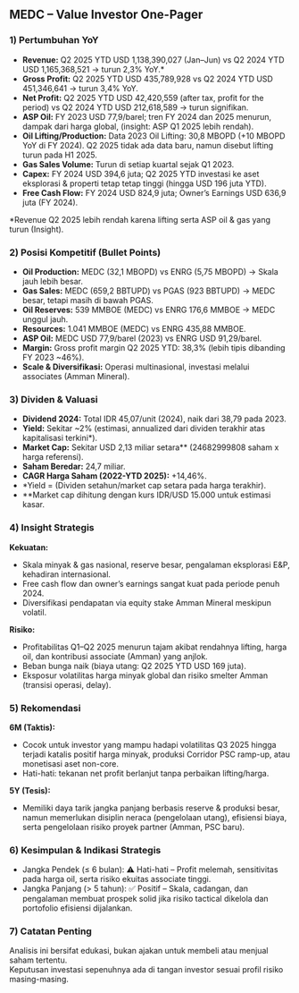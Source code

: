 ## MEDC – Value Investor One-Pager

### 1) Pertumbuhan YoY
- **Revenue:** Q2 2025 YTD USD 1,138,390,027 (Jan–Jun) vs Q2 2024 YTD USD 1,165,368,521 → turun 2,3% YoY.*
- **Gross Profit:** Q2 2025 YTD USD 435,789,928 vs Q2 2024 YTD USD 451,346,641 → turun 3,4% YoY.
- **Net Profit:** Q2 2025 YTD USD 42,420,559 (after tax, profit for the period) vs Q2 2024 YTD USD 212,618,589 → turun signifikan.
- **ASP Oil:** FY 2023 USD 77,9/barel; tren FY 2024 dan 2025 menurun, dampak dari harga global, (insight: ASP Q1 2025 lebih rendah).
- **Oil Lifting/Production:** Data 2023 Oil Lifting: 30,8 MBOPD (+10 MBOPD YoY di FY 2024). Q2 2025 tidak ada data baru, namun disebut lifting turun pada H1 2025.
- **Gas Sales Volume:** Turun di setiap kuartal sejak Q1 2023.
- **Capex:** FY 2024 USD 394,6 juta; Q2 2025 YTD investasi ke aset eksplorasi & properti tetap tetap tinggi (hingga USD 196 juta YTD).
- **Free Cash Flow:** FY 2024 USD 824,9 juta; Owner’s Earnings USD 636,9 juta (FY 2024).

*Revenue Q2 2025 lebih rendah karena lifting serta ASP oil & gas yang turun (Insight).

### 2) Posisi Kompetitif (Bullet Points)
- **Oil Production:** MEDC (32,1 MBOPD) vs ENRG (5,75 MBOPD) → Skala jauh lebih besar.
- **Gas Sales:** MEDC (659,2 BBTUPD) vs PGAS (923 BBTUPD) → MEDC besar, tetapi masih di bawah PGAS.
- **Oil Reserves:** 539 MMBOE (MEDC) vs ENRG 176,6 MMBOE → MEDC unggul jauh.
- **Resources:** 1.041 MMBOE (MEDC) vs ENRG 435,88 MMBOE.
- **ASP Oil:** MEDC USD 77,9/barel (2023) vs ENRG USD 91,29/barel.
- **Margin:** Gross profit margin Q2 2025 YTD: 38,3% (lebih tipis dibanding FY 2023 ~46%).
- **Scale & Diversifikasi:** Operasi multinasional, investasi melalui associates (Amman Mineral).

### 3) Dividen & Valuasi
- **Dividend 2024:** Total IDR 45,07/unit (2024), naik dari 38,79 pada 2023.
- **Yield:** Sekitar ~2% (estimasi, annualized dari dividen terakhir atas kapitalisasi terkini*).
- **Market Cap:** Sekitar USD 2,13 miliar setara** (24682999808 saham x harga referensi).
- **Saham Beredar:** 24,7 miliar.
- **CAGR Harga Saham (2022-YTD 2025):** +14,46%.
- *Yield = (Dividen setahun/market cap setara pada harga terakhir).
- **Market cap dihitung dengan kurs IDR/USD 15.000 untuk estimasi kasar.

### 4) Insight Strategis
**Kekuatan:**
- Skala minyak & gas nasional, reserve besar, pengalaman eksplorasi E&P, kehadiran internasional.
- Free cash flow dan owner’s earnings sangat kuat pada periode penuh 2024.
- Diversifikasi pendapatan via equity stake Amman Mineral meskipun volatil.

**Risiko:**
- Profitabilitas Q1–Q2 2025 menurun tajam akibat rendahnya lifting, harga oil, dan kontribusi associate (Amman) yang anjlok.
- Beban bunga naik (biaya utang: Q2 2025 YTD USD 169 juta).
- Eksposur volatilitas harga minyak global dan risiko smelter Amman (transisi operasi, delay).

### 5) Rekomendasi
**6M (Taktis):**
- Cocok untuk investor yang mampu hadapi volatilitas Q3 2025 hingga terjadi katalis positif harga minyak, produksi Corridor PSC ramp-up, atau monetisasi aset non-core.
- Hati-hati: tekanan net profit berlanjut tanpa perbaikan lifting/harga.

**5Y (Tesis):**
- Memiliki daya tarik jangka panjang berbasis reserve & produksi besar, namun memerlukan disiplin neraca (pengelolaan utang), efisiensi biaya, serta pengelolaan risiko proyek partner (Amman, PSC baru).

### 6) Kesimpulan & Indikasi Strategis
- Jangka Pendek (≤ 6 bulan): ⚠️ Hati-hati – Profit melemah, sensitivitas pada harga oil, serta risiko ekuitas associate tinggi.
- Jangka Panjang (> 5 tahun): ✅ Positif – Skala, cadangan, dan pengalaman membuat prospek solid jika risiko tactical dikelola dan portofolio efisiensi dijalankan.

### 7) Catatan Penting
Analisis ini bersifat edukasi, bukan ajakan untuk membeli atau menjual saham tertentu.  
Keputusan investasi sepenuhnya ada di tangan investor sesuai profil risiko masing-masing.